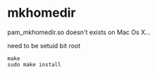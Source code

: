 # mkhomedir
pam_mkhomedir.so doesn't exists on Mac Os X...

need to be setuid bit root


```
make
sudo make install
```
